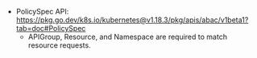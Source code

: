 * PolicySpec API: https://pkg.go.dev/k8s.io/kubernetes@v1.18.3/pkg/apis/abac/v1beta1?tab=doc#PolicySpec
   * APIGroup, Resource, and Namespace are required to match resource requests.